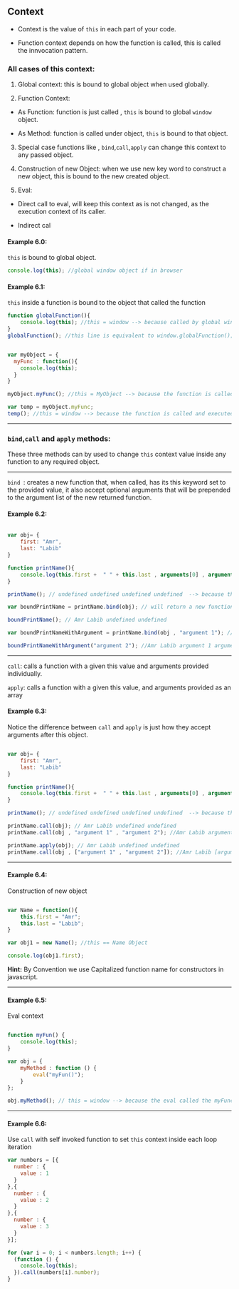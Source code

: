 ## Context
* Context is the value of `this` in each part of your code.

* Function context depends on how the function is called, this is called the innvocation pattern.





### All cases of this context:

1. Global context:
this is bound to global object when used globally.

2. Function Context:
 * As Function: function is just called , `this` is bound to global `window` object.

 * As Method: function is called under object, `this` is bound to that object.

3. Special case functions like , `bind`,`call`,`apply` can change this context to any passed object.

4. Construction of new Object: when we use new key word to construct a new object, this is bound to the new created object.

5. Eval:
 * Direct call to eval, will keep this context as is not changed, as the execution context of its caller.
 
 * Indirect cal

#### Example 6.0:

`this` is bound to global object.

```javascript
console.log(this); //global window object if in browser
```

#### Example 6.1:

`this` inside a function is bound to the object that called the function

```javascript
function globalFunction(){
	console.log(this); //this = window --> because called by global window object
}
globalFunction(); //this line is equivalent to window.globalFunction();


var myObject = {
  myFunc : function(){
    console.log(this);
  }
}

myObject.myFunc(); //this = MyObject --> because the function is called on myObject

var temp = myObject.myFunc;
temp(); //this = window --> because the function is called and executed from global window object

```

---

### `bind`,`call` and `apply` methods:

These three methods can by used to change `this` context value inside any function to any required object.

---

`bind `: creates a new function that, when called, has its this keyword set to the provided value, it also accept optional arguments that will be prepended to the argument list of the new returned function.


#### Example 6.2:

```javascript

var obj= {
	first: "Amr",
	last: "Labib"
}

function printName(){
	console.log(this.first +  " " + this.last , arguments[0] , arguments[1]);
}

printName(); // undefined undefined undefined undefined  --> because this is bound to global window object, also we don't have any argument passed to the function

var boundPrintName = printName.bind(obj); // will return a new function with this context bound to obj

boundPrintName(); // Amr Labib undefined undefined

var boundPrintNameWithArgument = printName.bind(obj , "argument 1"); //will return new function with this context bound to obj and first argument set to "argument 1"

boundPrintNameWithArgument("argument 2"); //Amr Labib argument 1 argument 2

```

---


`call`: calls a function with a given this value and arguments provided individually.

`apply`: calls a function with a given this value, and arguments provided as an array

#### Example 6.3:

Notice the difference between `call` and `apply` is just how they accept arguments after this object.

```javascript

var obj= {
	first: "Amr",
	last: "Labib"
}

function printName(){
	console.log(this.first +  " " + this.last , arguments[0] , arguments[1] );
}

printName(); // undefined undefined undefined undefined  --> because this is bound to global window object, also we don't have any argument passed to the function

printName.call(obj); // Amr Labib undefined undefined
printName.call(obj , "argument 1" , "argument 2"); //Amr Labib argument 1 argument 2

printName.apply(obj); // Amr Labib undefined undefined
printName.call(obj , ["argument 1" , "argument 2"]); //Amr Labib [argument 1 , argument 2] undefined

```

---

#### Example 6.4:

Construction of new object

```javascript

var Name = function(){
	this.first = "Amr";
	this.last = "Labib";
}

var obj1 = new Name(); //this == Name Object 

console.log(obj1.first);

```

**Hint:**
By Convention we use Capitalized function name for constructors in javascript.

---

#### Example 6.5:

Eval context

```javascript

function myFun() {
    console.log(this);
}

var obj = {
    myMethod : function () {
        eval("myFun()");
    }
};

obj.myMethod(); // this = window --> because the eval called the myFunc function without an object
```

---

#### Example 6.6:

Use `call` with self invoked function to set `this` context inside each loop iteration

```javascript
var numbers = [{
  number : {
  	value : 1 
  }
},{
  number : {
  	value : 2
  }
},{
  number : {
  	value : 3
  }
}];

for (var i = 0; i < numbers.length; i++) {
  (function () {
    console.log(this);
  }).call(numbers[i].number);
}


```

